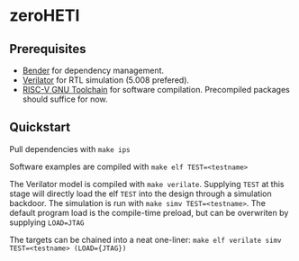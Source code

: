 # zeroHETI

## Prerequisites

- [Bender](https://github.com/pulp-platform/bender) for dependency management.
- [Verilator](https://github.com/verilator/verilator) for RTL simulation (5.008 prefered).
- [RISC-V GNU Toolchain](https://github.com/riscv-collab/riscv-gnu-toolchain) for software compilation. Precompiled packages should suffice for now.

## Quickstart

Pull dependencies with `make ips`

Software examples are compiled with `make elf TEST=<testname>`

The Verilator model is compiled with `make verilate`. Supplying `TEST` at this stage will directly load the elf `TEST` into the design through a simulation backdoor. The simulation is run with `make simv TEST=<testname>`. The default program load is the compile-time preload, but can be overwriten by supplying `LOAD=JTAG`

The targets can be chained into a neat one-liner: `make elf verilate simv TEST=<testname> (LOAD={JTAG})`
